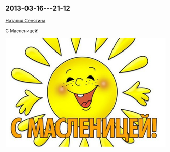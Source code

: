 ## 2013-03-16---21-12

[Наталия Сенягина](https://vk.com/id33862652)

С Масленицей!

![2013-03-16---21-12.jpg](2013-03-16---21-12.jpg)
